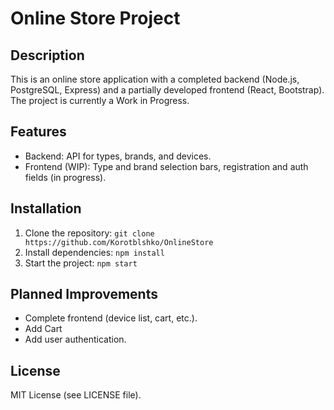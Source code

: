 # Online Store Project

## Description
This is an online store application with a completed backend (Node.js, PostgreSQL, Express) and a partially developed frontend (React, Bootstrap). The project is currently a Work in Progress.

## Features
- Backend: API for types, brands, and devices.
- Frontend (WIP): Type and brand selection bars, registration and auth fields (in progress).

## Installation
1. Clone the repository: `git clone https://github.com/Korotblshko/OnlineStore`
2. Install dependencies: `npm install`
3. Start the project: `npm start`

## Planned Improvements
- Complete frontend (device list, cart, etc.).
- Add Cart
- Add user authentication.



## License
MIT License (see LICENSE file).